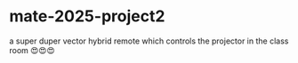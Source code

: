 # mate-2025-project2
a super duper vector hybrid remote which controls the projector in the class room 😍😍😍
